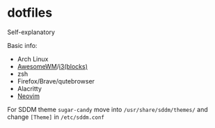 # dotfiles
Self-explanatory

Basic info:
- Arch Linux
- [AwesomeWM](https://github.com/deficient/deficient)/[i3(blocks)](https://github.com/a-schaefers/i3-wm-gruvbox-theme)
- zsh
- Firefox/Brave/qutebrowser
- Alacritty
- [Neovim](https://github.com/nvim-lua/kickstart.nvim)

For SDDM theme `sugar-candy` move into `/usr/share/sddm/themes/` and change `[Theme]` in `/etc/sddm.conf`
